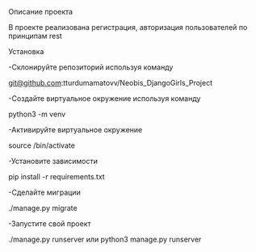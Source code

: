 Описание проекта

В проекте реализована регистрация, авторизация пользователей по принципам rest

Установка

-Склонируйте репозиторий используя команду

git@github.com:tturdumamatovv/Neobis_DjangoGirls_Project

-Создайте виртуальное окружение используя команду

python3 -m venv

-Активируйте виртуальное окружение

source /bin/activate

-Установите зависимости

pip install -r requirements.txt

-Сделайте миграции

./manage.py migrate

-Запустите свой проект

./manage.py runserver или python3 manage.py runserver
